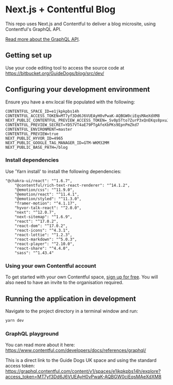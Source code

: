 # Next.js + Contentful Blog 


This repo uses Next.js and Contentful to deliver a blog microsite, using Contentful's GraphQL API.

[Read more about the GraphQL API](https://graphql.contentful.com).


## Getting set up

Use your code editing tool to access the source code at https://bitbucket.org/GuideDogs/blog/src/dev/


## Configuring your development environment

Ensure you have a env.local file populated with the following:
```
CONTENTFUL_SPACE_ID=e1jkpkpbs14h
CONTENTFUL_ACCESS_TOKEN=MT7yf3Dd6J6VUEAyH0vPwaK-AQBGW0ciEqsMAeXdXM8
NEXT_PUBLIC_CONTENTFUL_PREVIEW_ACCESS_TOKEN=_Sv0p5Tto7ZurP3xQnEKqs8pxuJdCs3wtMj0pX_5SJc
CONTENTFUL_PREVIEW_SECRET=YD57VT4aE79PTgAfeXbPKs9EpnPmZkd7
CONTENTFUL_ENVIRONMENT=master
CONTENTFUL_PREVIEW=true
NEXT_PUBLIC_HYVOR_ID=4965
NEXT_PUBLIC_GOOGLE_TAG_MANAGER_ID=GTM-WKM32MM
NEXT_PUBLIC_BASE_PATH=/blog
```

### Install dependencies

Use 'Yarn install' to install the following dependencies:
```
"@chakra-ui/react": "^1.6.7",
    "@contentful/rich-text-react-renderer": "^14.1.2",
    "@emotion/css": "^11.9.0",
    "@emotion/react": "^11.4.1",
    "@emotion/styled": "^11.3.0",
    "framer-motion": "^4.1.17",
    "hyvor-talk-react": "^2.0.0",
    "next": "^12.0.7",
    "next-sitemap": "^1.6.9",
    "react": "^17.0.2",
    "react-dom": "^17.0.2",
    "react-icons": "^4.3.1",
    "react-lottie": "^1.2.3",
    "react-markdown": "^5.0.3",
    "react-player": "^2.10.0",
    "react-share": "^4.4.0",
    "sass": "^1.43.4"
```



### Using your own Contentful account

To get started with your own Contentful space, [sign up for free](https://www.contentful.com/sign-up/). You will also need to have an invite to the organisation required.



## Running the application in development

Navigate to the project directory in a terminal window and run:

```bash
yarn dev
```


### GraphQL playground

You can read more about it here:
https://www.contentful.com/developers/docs/references/graphql/

This is a direct link to the Guide Dogs UK space and using the standard access token:
https://graphql.contentful.com/content/v1/spaces/e1jkpkpbs14h/explore?access_token=MT7yf3Dd6J6VUEAyH0vPwaK-AQBGW0ciEqsMAeXdXM8
